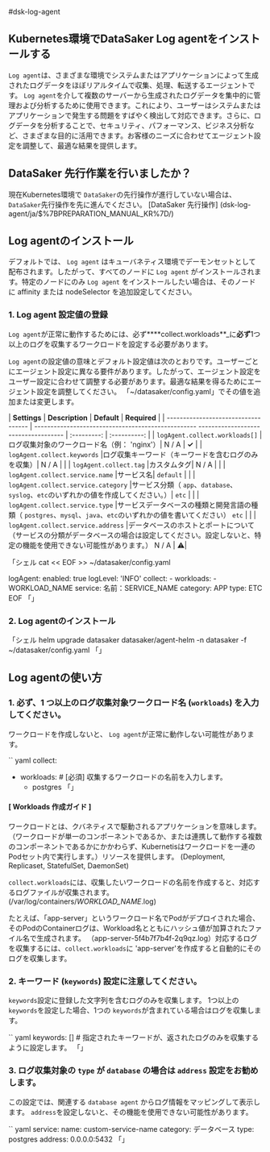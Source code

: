 #dsk-log-agent

## Kubernetes環境でDataSaker Log agentをインストールする

`Log agent`は、さまざまな環境でシステムまたはアプリケーションによって生成されたログデータをほぼリアルタイムで収集、処理、転送するエージェントです。 `Log agent`を介して複数のサーバーから生成されたログデータを集中的に管理および分析するために使用できます。これにより、ユーザーはシステムまたはアプリケーションで発生する問題をすばやく検出して対応できます。さらに、ログデータを分析することで、セキュリティ、パフォーマンス、ビジネス分析など、さまざまな目的に活用できます。お客様のニーズに合わせてエージェント設定を調整して、最適な結果を提供します。

## DataSaker 先行作業を行いましたか？

現在Kubernetes環境で `DataSaker`の先行操作が進行していない場合は、 `DataSaker`先行操作を先に進んでください。 [DataSaker 先行操作] (dsk-log-agent/ja/$%7BPREPARATION\_MANUAL\_KR%7D/)

## Log agentのインストール

デフォルトでは、 `Log agent` はキューバネティス環境でデーモンセットとして配布されます。したがって、すべてのノードに `Log agent` がインストールされます。特定のノードにのみ `Log agent` をインストールしたい場合は、そのノードに affinity または nodeSelector を追加設定してください。

### 1. Log agent 設定値の登録

`Log agent`が正常に動作するためには、必ず****collect.workloads**_に**必ず**1つ以上のログを収集するワークロードを設定する必要があります。

`Log agent`の設定値の意味とデフォルト設定値は次のとおりです。ユーザーごとにエージェント設定に異なる要件があります。したがって、エージェント設定をユーザー設定に合わせて調整する必要があります。最適な結果を得るためにエージェント設定を調整してください。 「\~/datasaker/config.yaml」でその値を追加または変更します。

| **Settings** | **Description** | **Default** | **Required** |
| ----------------------------------- | -------------------------------------------------- ------------------------------------ | :---------: | :----------: |
| `logAgent.collect.workloads[]` |ログ収集対象のワークロード名（例： 'nginx'）| N / A | **✓** |
| `logAgent.collect.keywords` |ログ収集キーワード（キーワードを含むログのみを収集）| N / A | |
| `logAgent.collect.tag` |カスタムタグ| N / A | |
| `logAgent.collect.service.name` |サービス名| `default` | |
| `logAgent.collect.service.category` |サービス分類（ `app`、`database`、`syslog`、`etc`のいずれかの値を作成してください。）| `etc` | |
| `logAgent.collect.service.type` |サービスデータベースの種類と開発言語の種類（ `postgres`、`mysql`、`java`、`etc`のいずれかの値を書いてください） `etc` | |
| `logAgent.collect.service.address` |データベースのホストとポートについて（サービスの分類がデータベースの場合は設定してください。設定しないと、特定の機能を使用できない可能性があります。） N / A | ⚠️|

「シェル
cat << EOF >> ~/datasaker/config.yaml

logAgent:
  enabled: true
  logLevel: 'INFO'
  collect:
    - workloads:
      - WORKLOAD_NAME
      service:
        名前：SERVICE_NAME
        category: APP
        type: ETC
EOF
「」

### 2. Log agentのインストール

「シェル
helm upgrade datasaker datasaker/agent-helm -n datasaker -f ~/datasaker/config.yaml
「」

## Log agentの使い方

### 1. 必ず、1 つ以上のログ収集対象ワークロード名 (`workloads`) を入力してください。

ワークロードを作成しないと、 `Log agent`が正常に動作しない可能性があります。

`` yaml
collect:
  - workloads: # [必須] 収集するワークロードの名前を入力します。
      - postgres
「」

#### \[ **Workloads** 作成ガイド ]

ワークロードとは、クバネティスで駆動されるアプリケーションを意味します。 （ワークロードが単一のコンポーネントであるか、または連携して動作する複数のコンポーネントであるかにかかわらず、Kubernetisはワークロードを一連のPodセット内で実行します。）リソースを提供します。 (Deployment, Replicaset, StatefulSet, DaemonSet)

`collect.workloads`には、収集したいワークロードの名前を作成すると、対応するログファイルが収集されます。 (/var/log/containers/_WORKLOAD\_NAME_.log)

たとえば、「app-server」というワークロード名でPodがデプロイされた場合、そのPodのContainerログは、Workload名とともにハッシュ値が加算されたファイル名で生成されます。 （app-server-5f4b7f7b4f-2q9qz.log）対応するログを収集するには、`collect.workloads`に 'app-server'を作成すると自動的にそのログを収集します。

### 2. キーワード (`keywords`) 設定に注意してください。

`keywords`設定に登録した文字列を含むログのみを収集します。 1つ以上の `keywords`を設定した場合、1つの `keywords`が含まれている場合はログを収集します。

`` yaml
keywords: [] # 指定されたキーワードが、返されたログのみを収集するように設定します。
「」

### 3. ログ収集対象の `type` が `database` の場合は `address` 設定をお勧めします。

この設定では、関連する `database agent` からログ情報をマッピングして表示します。 `address`を設定しないと、その機能を使用できない可能性があります。

`` yaml
service:
  name: custom-service-name
  category: データベース
  type: postgres
  address: 0.0.0.0:5432
「」